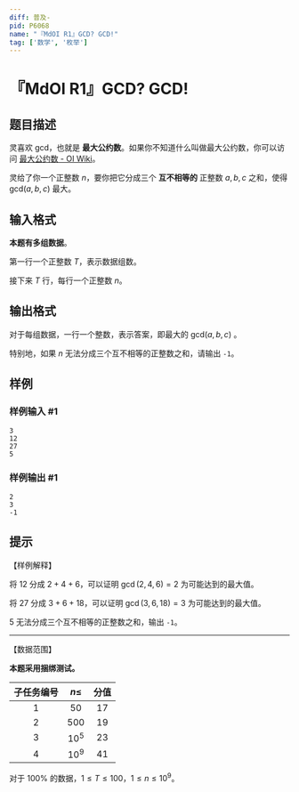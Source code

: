 ```yaml
---
diff: 普及-
pid: P6068
name: "『MdOI R1』GCD? GCD!"
tag: ['数学', '枚举']
---
```

# 『MdOI R1』GCD? GCD!
## 题目描述

灵喜欢 $\mathrm{gcd}$，也就是 **最大公约数**。如果你不知道什么叫做最大公约数，你可以访问 [最大公约数 - OI Wiki](https://oi-wiki.org/math/gcd/)。

灵给了你一个正整数 $n$，要你把它分成三个 **互不相等的** 正整数 $a,b,c$ 之和，使得 $\mathrm{gcd}(a,b,c)$ 最大。
## 输入格式

**本题有多组数据**。

第一行一个正整数 $T$，表示数据组数。

接下来 $T$ 行，每行一个正整数 $n$。
## 输出格式

对于每组数据，一行一个整数，表示答案，即最大的 $\mathrm{gcd}(a,b,c)$ 。 

特别地，如果 $n$ 无法分成三个互不相等的正整数之和，请输出 `-1`。
## 样例

### 样例输入 #1
```
3
12
27
5

```
### 样例输出 #1
```
2
3
-1

```
## 提示

【样例解释】

将 $12$ 分成 $2+4+6$，可以证明 $\gcd(2,4,6)=2$ 为可能达到的最大值。

将 $27$ 分成 $3+6+18$，可以证明 $\gcd(3,6,18)=3$ 为可能达到的最大值。

$5$ 无法分成三个互不相等的正整数之和，输出 `-1`。

---

【数据范围】

**本题采用捆绑测试。**

| 子任务编号 | $n\leq$ | 分值 |
| :--------: | :-----: | :--: |
|     1      |  $50$   |  17  |
|     2      |  $500$  |  19  |
|     3      | $10^5$  |  23  |
|     4      | $10^9$  |  41  |

对于 $100\%$ 的数据，$1\le T \le 100$，$1\le n\le 10^9$。
